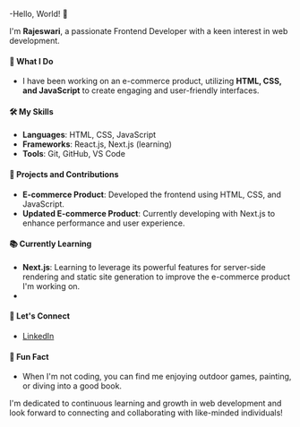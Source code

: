 -Hello, World! 👋

I'm **Rajeswari**, a passionate Frontend Developer with a keen interest in web development. 
#### 💼 What I Do
- I have been working on an e-commerce product, utilizing **HTML, CSS, and JavaScript** to create engaging and user-friendly interfaces.

#### 🛠️ My Skills
- **Languages**: HTML, CSS, JavaScript
- **Frameworks**: React.js, Next.js (learning)
- **Tools**: Git, GitHub, VS Code

#### 🌟 Projects and Contributions
- **E-commerce Product**: Developed the frontend using HTML, CSS, and JavaScript.
- **Updated E-commerce Product**: Currently developing with Next.js to enhance performance and user experience.

#### 📚 Currently Learning
- **Next.js**: Learning to leverage its powerful features for server-side rendering and static site generation to improve the e-commerce product I'm working on.
- 
#### 🤝 Let's Connect
- [LinkedIn](https://www.linkedin.com/in/rajeswari-pakkiadoss/)

#### 🎨 Fun Fact
- When I'm not coding, you can find me enjoying outdoor games, painting, or diving into a good book.

I'm dedicated to continuous learning and growth in web development and look forward to connecting and collaborating with like-minded individuals!


<!---
pakkiadossraji/pakkiadossraji is a ✨ special ✨ repository because its `README.md` (this file) appears on your GitHub profile.
You can click the Preview link to take a look at your changes.
--->
